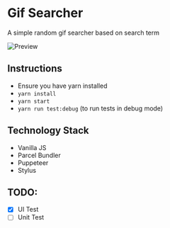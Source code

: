 # Gif Searcher

A simple random gif searcher based on search term

![Preview](https://media.giphy.com/media/cXZEkqLN0OoytBQwwi/giphy.gif)

## Instructions
* Ensure you have yarn installed
* `yarn install`
* `yarn start`
* `yarn run test:debug` (to run tests in debug mode)

## Technology Stack

* Vanilla JS
* Parcel Bundler
* Puppeteer
* Stylus

## TODO:

* [x] UI Test
* [ ] Unit Test
